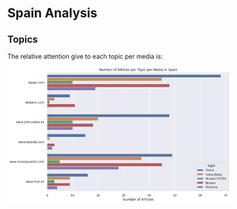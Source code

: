 # Spain Analysis

## Topics

The relative attention give to each topic per media is:

![](/topic_coverage/Spain-per_media.jpg?raw=true)


